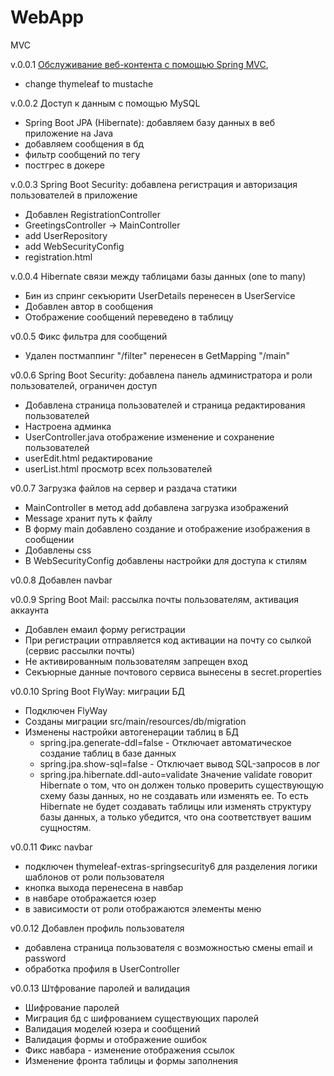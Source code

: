 # WebApp
MVC

v.0.0.1 [Обслуживание веб-контента с помощью Spring MVC](https://spring.io/guides/gs/serving-web-content/),

* change thymeleaf to mustache

v.0.0.2 Доступ к данным с помощью MySQL

* Spring Boot JPA (Hibernate): добавляем базу данных в веб приложение на Java
* добавляем сообщения в бд
* фильтр сообщений по тегу
* постгрес в докере

v.0.0.3 Spring Boot Security: добавлена регистрация и авторизация пользователей в приложение

* Добавлен RegistrationController
* GreetingsController -> MainController
* add UserRepository
* add WebSecurityConfig
* registration.html

v.0.0.4 Hibernate связи между таблицами базы данных (one to many)

* Бин из спринг секъюрити UserDetails перенесен в UserService
* Добавлен автор в сообщения
* Отображение сообщений переведено в таблицу

v0.0.5 Фикс фильтра для сообщений
* Удален постмаппинг "/filter" перенесен в GetMapping "/main"

v0.0.6 Spring Boot Security: добавлена панель администратора и роли пользователей, ограничен доступ
* Добавлена страница пользователей и страница редактирования пользователей
* Настроена админка
* UserController.java отображение изменение и сохранение пользователей
* userEdit.html редактирование
* userList.html просмотр всех пользователей

v0.0.7 Загрузка файлов на сервер и раздача статики
* MainController в метод add добавлена загрузка изображений
* Message хранит путь к файлу
* В форму main добавлено создание и отображение изображения в сообщении
* Добавлены css
* В WebSecurityConfig добавлены настройки для доступа к стилям

v0.0.8 Добавлен navbar

v0.0.9 Spring Boot Mail: рассылка почты пользователям, активация аккаунта
* Добавлен емаил форму регистрации
* При регистрации отправляется код активации на почту со сылкой (сервис рассылки почты)
* Не активированным пользователям запрещен вход
* Секъюрные данные почтового сервиса вынесены в secret.properties

v0.0.10 Spring Boot FlyWay: миграции БД
* Подключен FlyWay
* Созданы миграции src/main/resources/db/migration
* Изменены настройки автогенерации таблиц в БД 
  - spring.jpa.generate-ddl=false - Отключает автоматическое создание таблиц в базе данных
  - spring.jpa.show-sql=false - Отключает вывод SQL-запросов в лог
  - spring.jpa.hibernate.ddl-auto=validate Значение validate говорит Hibernate о том, что он должен только проверить существующую схему базы данных, но не создавать или изменять ее. То есть Hibernate не будет создавать таблицы или изменять структуру базы данных, а только убедится, что она соответствует вашим сущностям.

v0.0.11 Фикс navbar
* подключен thymeleaf-extras-springsecurity6 для разделения логики шаблонов от роли пользователя
* кнопка выхода перенесена в навбар
* в навбаре отображается юзер
* в зависимости от роли отображаются элементы меню

v0.0.12 Добавлен профиль пользователя
* добавлена страница пользователя с возможностью смены email и password
* обработка профиля в UserController

v0.0.13 Штфрование паролей и валидация 
* Шифрование паролей
* Миграция бд с шифрованием существующих паролей
* Валидация моделей юзера и сообщений
* Валидация формы и отображение ошибок
* Фикс навбара - изменение отображения ссылок
* Изменение фронта таблицы и формы заполнения
